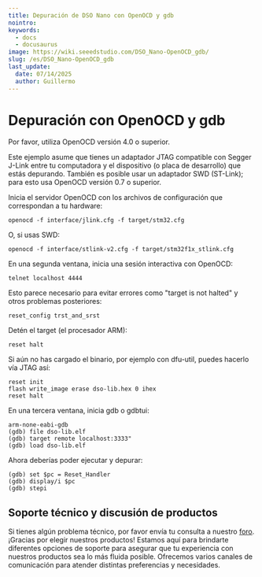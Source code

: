 ```yaml
---
title: Depuración de DSO Nano con OpenOCD y gdb
nointro:
keywords:
  - docs
  - docusaurus
image: https://wiki.seeedstudio.com/DSO_Nano-OpenOCD_gdb/
slug: /es/DSO_Nano-OpenOCD_gdb
last_update:
  date: 07/14/2025
  author: Guillermo
---
```


# Depuración con OpenOCD y gdb

Por favor, utiliza OpenOCD versión 4.0 o superior.

Este ejemplo asume que tienes un adaptador JTAG compatible con Segger J-Link entre tu computadora y el dispositivo (o placa de desarrollo) que estás depurando. También es posible usar un adaptador SWD (ST-Link); para esto usa OpenOCD versión 0.7 o superior.

Inicia el servidor OpenOCD con los archivos de configuración que correspondan a tu hardware:

```
openocd -f interface/jlink.cfg -f target/stm32.cfg
```

O, si usas SWD:

```
openocd -f interface/stlink-v2.cfg -f target/stm32f1x_stlink.cfg
```

En una segunda ventana, inicia una sesión interactiva con OpenOCD:

```
telnet localhost 4444
```

Esto parece necesario para evitar errores como "target is not halted" y otros problemas posteriores:

```
reset_config trst_and_srst
```

Detén el target (el procesador ARM):

```
reset halt
```

Si aún no has cargado el binario, por ejemplo con dfu-util, puedes hacerlo vía JTAG así:

```
reset init
flash write_image erase dso-lib.hex 0 ihex
reset halt
```

En una tercera ventana, inicia gdb o gdbtui:

```
arm-none-eabi-gdb
(gdb) file dso-lib.elf
(gdb) target remote localhost:3333"
(gdb) load dso-lib.elf
```

Ahora deberías poder ejecutar y depurar:

```
(gdb) set $pc = Reset_Handler
(gdb) display/i $pc
(gdb) stepi
```

## Soporte técnico y discusión de productos

Si tienes algún problema técnico, por favor envía tu consulta a nuestro [foro](http://forum.seeedstudio.com/).  
¡Gracias por elegir nuestros productos! Estamos aquí para brindarte diferentes opciones de soporte para asegurar que tu experiencia con nuestros productos sea lo más fluida posible. Ofrecemos varios canales de comunicación para atender distintas preferencias y necesidades.

<div class="button_tech_support_container">
<a href="https://forum.seeedstudio.com/" class="button_forum"></a> 
<a href="https://www.seeedstudio.com/contacts" class="button_email"></a>
</div>

<div class="button_tech_support_container">
<a href="https://discord.gg/eWkprNDMU7" class="button_discord"></a> 
<a href="https://github.com/Seeed-Studio/wiki-documents/discussions/69" class="button_discussion"></a>
</div>